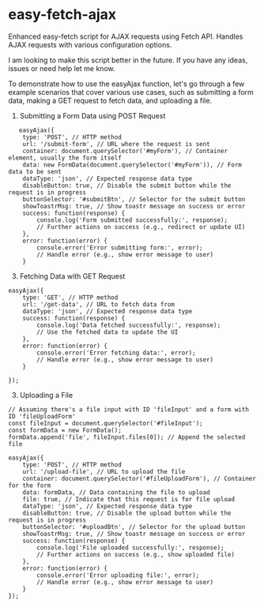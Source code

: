 # easy-fetch-ajax
Enhanced easy-fetch script for AJAX requests using Fetch API. Handles AJAX requests with various configuration options.

I am looking to make this script better in the future. If you have any ideas, issues or need help let me know.

To demonstrate how to use the easyAjax function, let's go through a few example scenarios that cover various use cases, such as submitting a form data, making a GET request to fetch data, and uploading a file.

1. Submitting a Form Data using POST Request
   
```
   easyAjax({
    type: 'POST', // HTTP method
    url: '/submit-form', // URL where the request is sent
    container: document.querySelector('#myForm'), // Container element, usually the form itself
    data: new FormData(document.querySelector('#myForm')), // Form data to be sent
    dataType: 'json', // Expected response data type
    disableButton: true, // Disable the submit button while the request is in progress
    buttonSelector: '#submitBtn', // Selector for the submit button
    showToastrMsg: true, // Show toastr message on success or error
    success: function(response) {
        console.log('Form submitted successfully:', response);
        // Further actions on success (e.g., redirect or update UI)
    },
    error: function(error) {
        console.error('Error submitting form:', error);
        // Handle error (e.g., show error message to user)
    }
```
3. Fetching Data with GET Request
```
easyAjax({
    type: 'GET', // HTTP method
    url: '/get-data', // URL to fetch data from
    dataType: 'json', // Expected response data type
    success: function(response) {
        console.log('Data fetched successfully:', response);
        // Use the fetched data to update the UI
    },
    error: function(error) {
        console.error('Error fetching data:', error);
        // Handle error (e.g., show error message to user)
    }

});
```
3. Uploading a File
```
// Assuming there's a file input with ID 'fileInput' and a form with ID 'fileUploadForm'
const fileInput = document.querySelector('#fileInput');
const formData = new FormData();
formData.append('file', fileInput.files[0]); // Append the selected file

easyAjax({
    type: 'POST', // HTTP method
    url: '/upload-file', // URL to upload the file
    container: document.querySelector('#fileUploadForm'), // Container for the form
    data: formData, // Data containing the file to upload
    file: true, // Indicate that this request is for file upload
    dataType: 'json', // Expected response data type
    disableButton: true, // Disable the upload button while the request is in progress
    buttonSelector: '#uploadBtn', // Selector for the upload button
    showToastrMsg: true, // Show toastr message on success or error
    success: function(response) {
        console.log('File uploaded successfully:', response);
        // Further actions on success (e.g., show uploaded file)
    },
    error: function(error) {
        console.error('Error uploading file:', error);
        // Handle error (e.g., show error message to user)
    }
});
```
